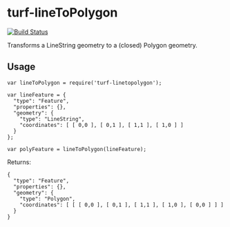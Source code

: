 # turf-lineToPolygon

[![Build Status](https://travis-ci.org/cspanring/turf-lineToPolygon.svg)](https://travis-ci.org/cspanring/turf-lineToPolygon)

Transforms a LineString geometry to a (closed) Polygon geometry.

## Usage

    var lineToPolygon = require('turf-linetopolygon');

    var lineFeature = {
      "type": "Feature",
      "properties": {},
      "geometry": {
        "type": "LineString",
        "coordinates": [ [ 0,0 ], [ 0,1 ], [ 1,1 ], [ 1,0 ] ]
      }
    };

    var polyFeature = lineToPolygon(lineFeature);

Returns:

    {
      "type": "Feature",
      "properties": {},
      "geometry": {
        "type": "Polygon",
        "coordinates": [ [ [ 0,0 ], [ 0,1 ], [ 1,1 ], [ 1,0 ], [ 0,0 ] ] ]
      }
    }
